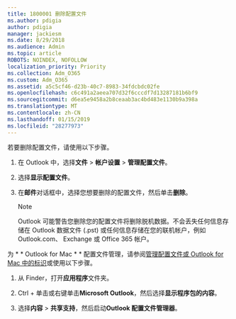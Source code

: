 ```yaml
---
title: 1800001 删除配置文件
ms.author: pdigia
author: pdigia
manager: jackiesm
ms.date: 8/29/2018
ms.audience: Admin
ms.topic: article
ROBOTS: NOINDEX, NOFOLLOW
localization_priority: Priority
ms.collection: Adm_O365
ms.custom: Adm_O365
ms.assetid: a5c5cf46-d23b-40c7-8983-34fdcbdc02fe
ms.openlocfilehash: c6c491a2aeea707d32f6cccdf7d13287181b6bf9
ms.sourcegitcommit: d6ea5e9458a2b8ceaab3ac4bd483e1130b9a398a
ms.translationtype: MT
ms.contentlocale: zh-CN
ms.lasthandoff: 01/15/2019
ms.locfileid: "28277973"
---
```

若要删除配置文件，请使用以下步骤。
  
1. 在 Outlook 中，选择**文件** \> **帐户设置** \> **管理配置文件**。
    
2. 选择**显示配置文件**。
    
3. 在**邮件**对话框中，选择您想要删除的配置文件，然后单击**删除**。
    
    > [!NOTE]
    > Outlook 可能警告您删除您的配置文件将删除脱机数据。不会丢失任何信息存储在 Outlook 数据文件 (.pst) 或任何信息存储在您的联机帐户，例如 Outlook.com、 Exchange 或 Office 365 帐户。 
  
为 * * Outlook for Mac * * 配置文件管理，请参阅[管理配置文件或 Outlook for Mac 中的标识](https://support.office.com/article/fed2a955-74df-4a24-bef6-78a426958c4c.aspx)或使用以下步骤。 
  
1. 从 Finder，打开**应用程序**文件夹。 
    
2. Ctrl + 单击或右键单击**Microsoft Outlook**，然后选择**显示程序包的内容**。
    
3. 选择**内容** \> **共享支持**，然后启动**Outlook 配置文件管理器**。
    

